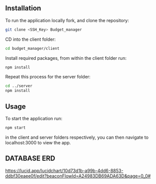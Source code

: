 ## Installation

To run the application locally fork, and clone the repository:

```bash
git clone <SSH_Key> Budget_manager
```
CD into the client folder:
```bash
cd budget_manager/client
```
Install required packages, from within the client folder run:
```bash
npm install
```
Repeat this process for the server folder:
```bash
cd ../server
npm install
```

## Usage

To start the application run:
```bash
npm start
```
in the client and server folders respectively, you can then navigate to localhost:3000 to view the app.

## DATABASE ERD
https://lucid.app/lucidchart/10d73d1b-a99b-4dd6-8853-ddbf30eaee0f/edit?beaconFlowId=A24983DB69ADA63D&page=0_0#